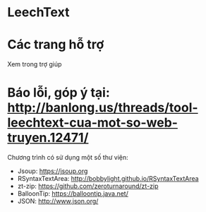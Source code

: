 # LeechText
# Các trang hỗ trợ
Xem trong trợ giúp

# Báo lỗi, góp ý tại: http://banlong.us/threads/tool-leechtext-cua-mot-so-web-truyen.12471/
Chương trình có sử dụng một số thư viện:
+ Jsoup: https://jsoup.org
+ RSyntaxTextArea: http://bobbylight.github.io/RSyntaxTextArea
+ zt-zip: https://github.com/zeroturnaround/zt-zip
+ BalloonTip: https://balloontip.java.net/
+ JSON: http://www.json.org/